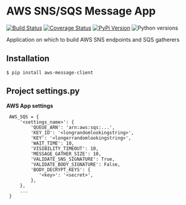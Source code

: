# AWS SNS/SQS Message App

[![Build Status](https://github.com/uw-it-aca/aws-message-client/workflows/tests/badge.svg)](https://github.com/uw-it-aca/aws-message-client/actions)
[![Coverage Status](https://coveralls.io/repos/github/uw-it-aca/aws-message-client/badge.svg?branch=main)](https://coveralls.io/github/uw-it-aca/aws-message-client?branch=main)
[![PyPi Version](https://img.shields.io/pypi/v/aws-message-client.svg)](https://pypi.python.org/pypi/aws-message-client)
![Python versions](https://img.shields.io/badge/python-3.12-blue.svg)

Application on which to build AWS SNS endpoints and SQS gatherers

Installation
------------

    $ pip install aws-message-client

Project settings.py
------------------

**AWS App settings**

     AWS_SQS = {
         '<settings_name>': {
             'QUEUE_ARN': 'arn:aws:sqs:...',
             'KEY_ID': '<longrandomlookingstring>',
             'KEY': '<longerrandomlookingstring>',
             'WAIT_TIME': 10,
             'VISIBILITY_TIMEOUT': 10,
             'MESSAGE_GATHER_SIZE': 10,
             'VALIDATE_SNS_SIGNATURE': True,
             'VALIDATE_BODY_SIGNATURE': False,
             'BODY_DECRYPT_KEYS': {
                '<key>': '<secret>',
             },
         },
         ...
     }
